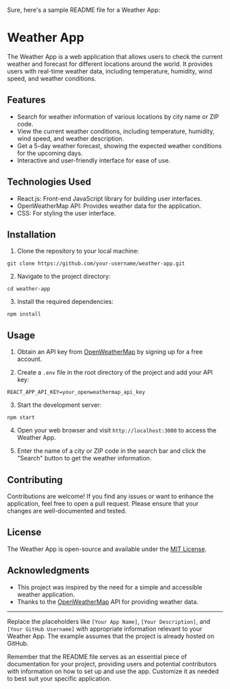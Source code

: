 Sure, here's a sample README file for a Weather App:

# Weather App

The Weather App is a web application that allows users to check the current weather and forecast for different locations around the world. It provides users with real-time weather data, including temperature, humidity, wind speed, and weather conditions.



## Features

- Search for weather information of various locations by city name or ZIP code.
- View the current weather conditions, including temperature, humidity, wind speed, and weather description.
- Get a 5-day weather forecast, showing the expected weather conditions for the upcoming days.
- Interactive and user-friendly interface for ease of use.

## Technologies Used

- React.js: Front-end JavaScript library for building user interfaces.
- OpenWeatherMap API: Provides weather data for the application.
- CSS: For styling the user interface.

## Installation

1. Clone the repository to your local machine:

```
git clone https://github.com/your-username/weather-app.git
```

2. Navigate to the project directory:

```
cd weather-app
```

3. Install the required dependencies:

```
npm install
```

## Usage

1. Obtain an API key from [OpenWeatherMap](https://openweathermap.org/) by signing up for a free account.

2. Create a `.env` file in the root directory of the project and add your API key:

```
REACT_APP_API_KEY=your_openweathermap_api_key
```

3. Start the development server:

```
npm start
```

4. Open your web browser and visit `http://localhost:3000` to access the Weather App.

5. Enter the name of a city or ZIP code in the search bar and click the "Search" button to get the weather information.

## Contributing

Contributions are welcome! If you find any issues or want to enhance the application, feel free to open a pull request. Please ensure that your changes are well-documented and tested.

## License

The Weather App is open-source and available under the [MIT License](LICENSE).

## Acknowledgments

- This project was inspired by the need for a simple and accessible weather application.
- Thanks to the [OpenWeatherMap](https://openweathermap.org/) API for providing weather data.

---

Replace the placeholders like `[Your App Name]`, `[Your Description]`, and `[Your GitHub Username]` with appropriate information relevant to your Weather App. The example assumes that the project is already hosted on GitHub.

Remember that the README file serves as an essential piece of documentation for your project, providing users and potential contributors with information on how to set up and use the app. Customize it as needed to best suit your specific application.